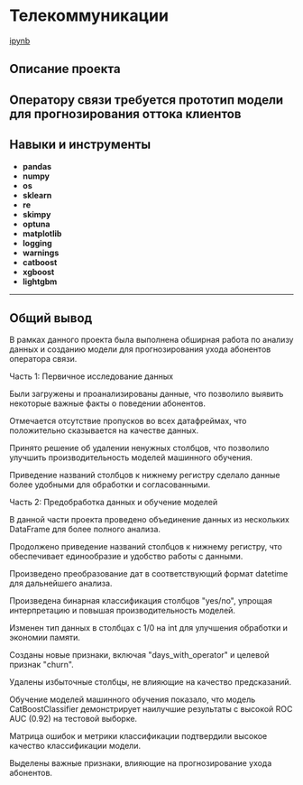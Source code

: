 # Телекоммуникации

[ipynb]()

## Описание проекта

Оператору связи требуется прототип модели для прогнозирования оттока клиентов 
---
## Навыки и инструменты

- **pandas**
- **numpy**
- **os**
- **sklearn**
- **re**
- **skimpy**
- **optuna**
- **matplotlib**
- **logging**
- **warnings**
- **catboost**
- **xgboost**
- **lightgbm**
---
## Общий вывод

В рамках данного проекта была выполнена обширная работа по анализу данных и созданию модели для прогнозирования ухода абонентов оператора связи.

Часть 1: Первичное исследование данных

Были загружены и проанализированы данные, что позволило выявить некоторые важные факты о поведении абонентов.

Отмечается отсутствие пропусков во всех датафреймах, что положительно сказывается на качестве данных.

Принято решение об удалении ненужных столбцов, что позволило улучшить производительность моделей машинного обучения.

Приведение названий столбцов к нижнему регистру сделало данные более удобными для обработки и согласованными.

Часть 2: Предобработка данных и обучение моделей

В данной части проекта проведено объединение данных из нескольких DataFrame для более полного анализа.

Продолжено приведение названий столбцов к нижнему регистру, что обеспечивает единообразие и удобство работы с данными.

Произведено преобразование дат в соответствующий формат datetime для дальнейшего анализа.

Произведена бинарная классификация столбцов "yes/no", упрощая интерпретацию и повышая производительность моделей.

Изменен тип данных в столбцах с 1/0 на int для улучшения обработки и экономии памяти.

Созданы новые признаки, включая "days_with_operator" и целевой признак "churn".

Удалены избыточные столбцы, не влияющие на качество предсказаний.

Обучение моделей машинного обучения показало, что модель CatBoostClassifier демонстрирует наилучшие результаты с высокой ROC AUC (0.92) на тестовой выборке.

Матрица ошибок и метрики классификации подтвердили высокое качество классификации модели.

Выделены важные признаки, влияющие на прогнозирование ухода абонентов.
